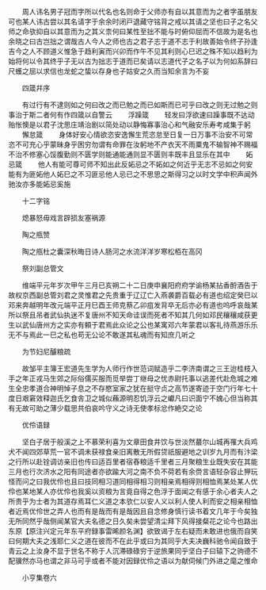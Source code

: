 <!-- { "loadSidebar": true } -->
　　周人讳名男子冠而字所以代名也名则命于父师亦有自以其意而为之者字虽朋友可也某人讳古尝以其名请字于余余时闭戸退藏守铭背之戒以其请之坚也曰子之名父师之命欤抑自以其意而为之其义柰何曰某性至拙不能与时俯仰屈而不信故为是名也余晓之曰古岂拙之谓哉古人今人之师也古之君子志于道不志于利故善始令终子孙逢吉今之人不顾道义惟急于趋利寅而兴卯而作午不见其利则心巳迟之殊不知以趋利为始将何以令其终乎子无以古为拙志于道而已矣请以志道代子之名子以为何如系辞曰尺蠖之屈以求信也龙蛇之蛰以存身也子姑安之久而当知余言为不妄

　　四箴幷序

　　有过行有不逮则如之何曰改之而已勉之而已如斯而已可乎曰改之则无过勉之则事治于斯二者何有作四箴以自警云
　　浮躁箴
　　轻发曰浮欲速曰躁事既不达动贻怅懊是以君子沈思庄靖治剧以简处动以静悔寡事治心和气融安乐寿考咸集于躬
　　懈怠箴
　　身体好安心情欲恣安逸懈生荒恣怠至日复一日万事不治安不可常恣不可充心乎蒙昧身乎困穷勿谓有命罪在汝躬地不产衣天不雨粟鬼不输智神不赐福不治不修塞心馁腹勤则不匮学则能通能通则显不匮则丰既丰且显乐在其中
　　妬忌箴
　　他人有能可尊可师不知出此反妬忌之不妬如之何近乎无志不忌如之何安能有为匪妬他人妬巳之不习匪忌他人忌已之不思思之斯得习之以时文学中积声闻外驰汝亦多能妬忌奚施

　　十二字铭

　　熄暴怒毋戏言辟损友塞祸源

　　陶之甁赞

　　陶之甁杜之囊深秋晦日诗人肠河之水流洋洋岁寒松栢在高冈

　　祭刘副总管文

　　维端平元年岁次甲午三月已亥朔二十二日庚申襄阳府府学谕杨某拈香酹酒告于故权京西副总管刘君之灵惟君之先贵重于辽辽亡入燕袭爵百载必有道也绍定癸巳以邓来奔越明年改元端平正月巳酉王师克蔡乙卯疽发背卒无后亦必有道也呜呼哀哉某所以祭且吊者武仙执迷不复唐州不知天命诖误而死者不知其几何如邓民穰穰咸获更生以武仙唐州方之实亦有頼于君焉此众论之公也某寓邓六年蒙君以客礼待燕游乐乐无不与焉此一巳之私也苟无公论不敢遂其私魂而有知庶几听之

　　为节妇尼醵粮疏

　　故邹平主簿王宏道先生学为人师行作世范词赋造乎二李济南谓之三王迨桂枝入手之年正戎马生郊之际俗儒买服而觅举尝丁继母之忧赤尉托事以逃差代赴危城之难生全忠孝道合神明悼子息之不存愍室家之犹在挺守贞之高节遂寄迹于空门行年七十度日艰窘效释迦氏乞食舎卫之城似蘓源明忍饥浮云之巘凡曰识面宁不媿心但当称其有无故可助之薄少载思共伯哀吟守义之诗无使孝标忿作絶交之论

　　优伶语録

　　坚白子居于般溪之上不慕荣利喜为文章田食井饮与世淡然蕞尔山城再罹大兵鸡犬不闻四郊草荒一官不调未获禄食亲旧离散无所假贷祇服避地之训岁九月而有汴梁之行所以赴铨调访亲旧也传曰适百里者宿舂粮适千里者三月聚粮生业既失安在其能三月也行次济水之阳有同途者亦欲踰大河之南不负不荷若有余赍言语轻杂容止狎玩怪而问之曰我优伶也且曰技同相习道同相得相习则相亲焉相得则相恤焉某处某人优伶也某地某人亦优伶也我奚以资粮为言竟自得之色浮于面闻之有感于余心者夫人之所贵乎为士者为其道存焉耳仁义道之本欤仁以安人义以利人使人利而安之相亲相恤者近焉优伶世之弄人也而有是哉而有是哉因且自念修身慎行读书着文几年于今矣独无所同然乎哉侧闻某官大夫名德之日久矣未尝望清尘拜下风得接粲花之论今也路出东原【原注兴定元年东平府録事雷晞颜名渊】欲致谒于左右疑而未敢进也俄而自笑曰何期大夫之浅耶仁义之道在彼而不在此乎或曰为其同乎大夫决巍科驰令闻自致于青云之上汝身不显于世名不称于人沉滞碌碌穷于逆旅果同乎坚白子曰辕下之驹德不配骥然亦马也谓之非马可乎或者不能对因録优伶之语以为献伺候门外进之麾之惟命

　　小亨集卷六
